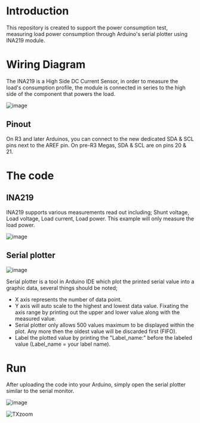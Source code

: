 # Introduction
This repository is created to support the power consumption test, measuring load power consumption through Arduino's serial plotter using INA219 module.

# Wiring Diagram
The INA219 is a High Side DC Current Sensor, in order to measure the load's consumption profile, the module is connected in series to the high side of the component that powers the load.

![image](https://user-images.githubusercontent.com/58856852/146151011-2de5da26-1b45-400e-8d67-ec35aedebe55.png)

## Pinout
On R3 and later Arduinos, you can connect to the new dedicated SDA & SCL pins next to the AREF pin.  On pre-R3 Megas, SDA & SCL are on pins 20 & 21.


# The code
## INA219
INA219 supports various measurements read out including; Shunt voltage, Load voltage, Load current, Load power. This example will only measure the load power.


![image](https://user-images.githubusercontent.com/58856852/146155417-fd419ad0-cfc3-4df7-b2e7-9593f4489d87.png)

## Serial plotter

![image](https://user-images.githubusercontent.com/58856852/146159296-e70497f0-516a-4298-a107-4fa3c5b775fc.png)


Serial plotter is a tool in Arduino IDE which plot the printed serial value into a graphic data, several things should be noted;
* X axis represents the number of data point.
* Y axis will auto scale to the highest and lowest data value. Fixating the axis range by printing out the upper and lower value along with the measured value.
* Serial plotter only allows 500 values maximum to be displayed within the plot. Any more then the oldest value will be discarded first (FIFO).
* Label the plotted value by printing the "Label_name:" before the labeled value (Label_name = your label name).

# Run
After uploading the code into your Arduino, simply open the serial plotter similar to the serial monitor.


![image](https://user-images.githubusercontent.com/58856852/146154740-952799bb-416d-4b6c-9d95-b9e77b963913.png)

![TXzoom](https://user-images.githubusercontent.com/58856852/146160094-3688e76b-b367-43b0-aa99-03601b97debd.jpg)
